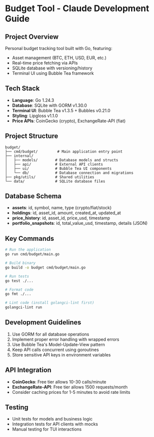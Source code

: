 # Budget Tool - Claude Development Guide

## Project Overview
Personal budget tracking tool built with Go, featuring:
- Asset management (BTC, ETH, USD, EUR, etc.)
- Real-time price fetching via APIs
- SQLite database with versioning/history
- Terminal UI using Bubble Tea framework

## Tech Stack
- **Language**: Go 1.24.3
- **Database**: SQLite with GORM v1.30.0
- **Terminal UI**: Bubble Tea v1.3.5 + Bubbles v0.21.0
- **Styling**: Lipgloss v1.1.0
- **Price APIs**: CoinGecko (crypto), ExchangeRate-API (fiat)

## Project Structure
```
budget/
├── cmd/budget/         # Main application entry point
├── internal/
│   ├── models/        # Database models and structs
│   ├── api/           # External API clients
│   ├── ui/            # Bubble Tea UI components
│   └── db/            # Database connection and migrations
├── pkg/utils/         # Shared utilities
└── data/              # SQLite database files
```

## Database Schema
- **assets**: id, symbol, name, type (crypto/fiat/stock)
- **holdings**: id, asset_id, amount, created_at, updated_at
- **price_history**: id, asset_id, price_usd, timestamp
- **portfolio_snapshots**: id, total_value_usd, timestamp, details (JSON)

## Key Commands
```bash
# Run the application
go run cmd/budget/main.go

# Build binary
go build -o budget cmd/budget/main.go

# Run tests
go test ./...

# Format code
go fmt ./...

# Lint code (install golangci-lint first)
golangci-lint run
```

## Development Guidelines
1. Use GORM for all database operations
2. Implement proper error handling with wrapped errors
3. Use Bubble Tea's Model-Update-View pattern
4. Keep API calls concurrent using goroutines
5. Store sensitive API keys in environment variables

## API Integration
- **CoinGecko**: Free tier allows 10-30 calls/minute
- **ExchangeRate-API**: Free tier allows 1500 requests/month
- Consider caching prices for 1-5 minutes to avoid rate limits

## Testing
- Unit tests for models and business logic
- Integration tests for API clients with mocks
- Manual testing for TUI interactions